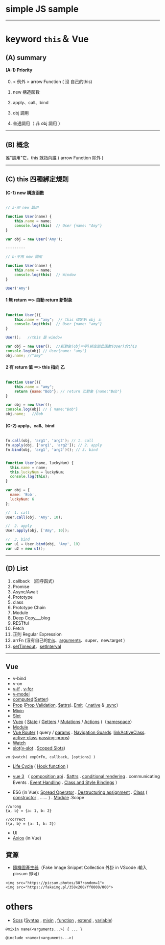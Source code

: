 # simple JS sample
---
# keyword `this`＆ Vue

## (A) summary 
#### (A-1)  Priority

0. < 例外 > arrow Function  ( 沒 自己的this)

1. new 構造函數
2. apply、call、bind
3. obj 調用
4. 普通調用（ 非 obj 調用 ）

---

## (B) 概念

誰"調用"它，this 就指向誰  ( arrow Function 除外 )

---

## (C) this 四種綁定規則

#### (C-1) new 構造函數

```js

// a-用 new 調用

function User(name) {
    this.name = name;
    console.log(this)  // User {name: "Amy"}
}

var obj = new User('Amy');

---------

// b-不用 new 調用

function User(name) {
    this.name = name;
    console.log(this)  // Window
}

User('Amy')

```
#### 1 無 return ＝> 自動 return 新對象

```js

function User(){
    this.name = "amy";  // this 绑定到 obj 上
    console.log(this)  // User {name: "amy"} 
}

User();   //this 是 window

var obj = new User();  //新對象(obj＝甲)綁定到此函數(User)的this
console.log(obj) // User{name: "amy"}
obj.name; //"amy"

```

#### 2 有 return 值 ＝> this 指向 乙

```js

function User(){
    this.name = "amy";
    return {name:"Bob"}; // return 乙對象 {name:"Bob"}
}

var obj = new User(); 
console.log(obj) // { name:"Bob"}
obj.name;   //Bob

```
#### (C-2) apply、call、bind

```js

fn.call(obj, 'arg1', 'arg2'); // 1. call
fn.apply(obj, ['arg1', 'arg2']); // 2. apply
fn.bind(obj, 'arg1', 'arg2')(); // 3. bind

```

```js

function User(name, luckyNum) {
  this.name = name;
  this.luckyNum = luckyNum;
  console.log(this);
}

var obj = {
  name: 'Bob',
  luckyNum: 6
};

//  1. call
User.call(obj, 'Amy', 10);

//  2. apply
User.apply(obj, ['Amy', 10]);

//  3. bind
var u1 = User.bind(obj, 'Amy', 10)
var u2 = new u1();

```

---

## (D) List
1. callback （回呼函式）
2. Promise
3. Async/Await
4. Prototype
5. class
6. Prototype Chain
7. Module
8. Deep Copy___blog
9. RESTful
10. Fetch
11. 正則 Regular Expression
12. arrFn (沒有自己的[this](https://developer.mozilla.org/zh-TW/docs/Web/JavaScript/Reference/Operators/this)、[arguments](https://developer.mozilla.org/zh-TW/docs/Web/JavaScript/Reference/Functions/arguments)、super、new.target )
13. [setTimeout](https://developer.mozilla.org/zh-CN/docs/Web/API/Window/setTimeout)、[setInterval](https://www.w3schools.com/jsref/met_win_setinterval.asp)

---

## Vue
- v-bind
- v-on
- [v-if](https://vuejs.org/v2/guide/conditional.html) . [v-for](https://vuejs.org/v2/guide/list.html)
- [v-model](https://vuejs.org/v2/guide/forms.html)
- [computed](https://vuejs.org/v2/guide/computed.html#Computed-Properties)([Setter](https://vuejs.org/v2/guide/computed.html#Computed-Setter))
- [Prop](https://vuejs.org/v2/guide/components-props.html) ([Prop Validation](https://vuejs.org/v2/guide/components-props.html#Prop-Validation). [$attrs](https://vuejs.org/v2/guide/components-props.html#Disabling-Attribute-Inheritance)). [Emit](https://vuejs.org/v2/guide/components-custom-events.html)（[.native](https://vuejs.org/v2/guide/components-custom-events.html#Binding-Native-Events-to-Components) & [.sync](https://vuejs.org/v2/guide/components-custom-events.html#sync-Modifier)）
- [Mixin](https://vuejs.org/v2/guide/mixins.html)
- [Slot](https://vuejs.org/v2/guide/components-slots.html) 
- [Vuex](https://vuex.vuejs.org/guide/) ( [State](https://vuex.vuejs.org/guide/state.html) / [Getters](https://vuex.vuejs.org/zh/guide/getters.html) / [Mutations](https://vuex.vuejs.org/zh/guide/mutations.html) / [Actions](https://vuex.vuejs.org/guide/actions.html) )（[namespace](https://vuex.vuejs.org/guide/modules.html#namespacing)）
- [Module](https://vuex.vuejs.org/guide/modules.html)
- [Vue Router](https://router.vuejs.org/) ( query / [params](https://router.vuejs.org/guide/essentials/navigation.html) . [Navigation Guards](https://router.vuejs.org/guide/advanced/navigation-guards.html).  [linkActiveClass](https://router.vuejs.org/api/#linkactiveclass).  [active-class](https://router.vuejs.org/api/#active-class).[passing-props](https://router.vuejs.org/guide/essentials/passing-props.html#passing-props-to-route-components))
- [Watch](https://vuejs.org/v2/api/#vm-watch)
- [slot](https://vuejs.org/v2/guide/components-slots.html)([v-slot](https://vuejs.org/v2/guide/components-slots.html) . [Scoped Slots](https://vuejs.org/v2/guide/components-slots.html#Named-Slots))
```
vm.$watch( expOrFn, callback, [options] )
```
- [Life Cycle](https://vuejs.org/v2/guide/instance.html#Instance-Lifecycle-Hooks) ( [Hook function](https://vuejs.org/v2/api/#Options-Lifecycle-Hooks) )
- [vue 3](https://v3.vuejs.org/guide/introduction.html) （ [composition api](https://composition-api.vuejs.org/#api-introduction) . [$attrs](https://v3.vuejs.org/guide/migration/attrs-includes-class-style.html#_3-x-behavior) . [conditional rendering](https://v3.vuejs.org/guide/conditional.html#conditional-rendering) . communicating Events . [Event Handling](https://v3.vuejs.org/guide/events.html) .  [Class and Style Bindings](https://v3.vuejs.org/guide/class-and-style.html) ）

- ES6 (in Vue): [Spread Operator](https://developer.mozilla.org/zh-TW/docs/Web/JavaScript/Reference/Operators/Spread_syntax) . [Destructuring assignment](https://developer.mozilla.org/zh-TW/docs/Web/JavaScript/Reference/Operators/Destructuring_assignment) . [Class](https://github.com/ruanyf/es6tutorial/blob/04dddb2d7c34cbcd90a0bd1f027835bd744bf827/docs/class.md) ( [constructor](https://github.com/ruanyf/es6tutorial/blob/04dddb2d7c34cbcd90a0bd1f027835bd744bf827/docs/class.md#constructor-%E6%96%B9%E6%B3%95) , ...... ) . [Module](https://github.com/ruanyf/es6tutorial/blob/04dddb2d7c34cbcd90a0bd1f027835bd744bf827/docs/module.md) .Scope

```
//wrong
{a, b} = {a: 1, b: 2}

//correct
({a, b} = {a: 1, b: 2}) 

```
- UI
- [Axios](https://vuejs.org/v2/cookbook/using-axios-to-consume-apis.html) (in Vue)

## 資源
- [隨機圖產生器](https://picsum.photos/)（Fake Image Snippet Collection 外掛 in VScode :輸入 picsum 即可）

```
<img src="https://picsum.photos/80?random=1">
<img src="https://fakeimg.pl/350x200/ff0000/000">
```

# others
- [Scss](https://sass-lang.com/documentation/syntax#scss) ([Syntax](https://sass-lang.com/documentation/syntax#scss) ,  [mixin](https://sass-lang.com/documentation/at-rules/mixin) ,  [function](https://sass-lang.com/documentation/at-rules/function)  ,   [extend](https://sass-lang.com/documentation/at-rules/extend) ,   [variable](https://sass-lang.com/documentation/variables))
```
@mixin name(<arguments...>) { ... }

@include <name>(<arguments...>)
```
